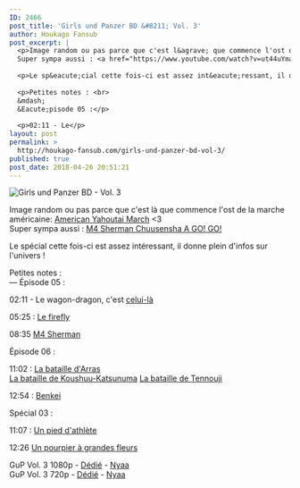```yaml
---
ID: 2466
post_title: 'Girls und Panzer BD &#8211; Vol. 3'
author: Houkago Fansub
post_excerpt: |
  <p>Image random ou pas parce que c'est l&agrave; que commence l'ost de la marche am&eacute;ricaine: <a href="https://www.youtube.com/watch?v=9MzrpimZc0E">American Yahoutai March</a> &lt;3 <br>
  Super sympa aussi : <a href="https://www.youtube.com/watch?v=ut44uYma17E">M4 Sherman Chuusensha A GO! GO!</a></p>
  
  <p>Le sp&eacute;cial cette fois-ci est assez int&eacute;ressant, il donne plein d'infos sur l'univers !</p>
  
  <p>Petites notes : <br>
  &mdash;
  &Eacute;pisode 05 :</p>
  
  <p>02:11 - Le</p>
layout: post
permalink: >
  http://houkago-fansub.com/girls-und-panzer-bd-vol-3/
published: true
post_date: 2018-04-26 20:51:21
---
```

<img src="https://united-subs.dearclouds.com/wp-content/uploads/2018/04/b1f4718e1f976b572727f5a0aa4c47f4.jpg" alt="Girls und Panzer BD - Vol. 3"><p>Image random ou pas parce que c'est là que commence l'ost de la marche américaine: <a href="https://www.youtube.com/watch?v=9MzrpimZc0E">American Yahoutai March</a> &lt;3 <br>
Super sympa aussi : <a href="https://www.youtube.com/watch?v=ut44uYma17E">M4 Sherman Chuusensha A GO! GO!</a></p>

<p>Le spécial cette fois-ci est assez intéressant, il donne plein d'infos sur l'univers !</p>

<p>Petites notes : <br>
—
Épisode 05 :</p>

<p>02:11 - Le wagon-dragon, c'est <a href="https://en.wikipedia.org/wiki/M25_Tank_Transporter">celui-là</a></p>

<p>05:25 : <a href="https://fr.wikipedia.org/wiki/Sherman_Firefly">Le firefly</a></p>

<p>08:35 <a href="https://fr.wikipedia.org/wiki/M4_Sherman">M4 Sherman</a></p>

<p>Épisode 06 : </p>

<p>11:02 : <a href="https://fr.wikipedia.org/wiki/Bataille_d%27Arras_(1917)">La bataille d'Arras</a> <br>
<a href="https://fr.wikipedia.org/wiki/Bataille_de_K%C5%8Dsh%C5%AB-Katsunuma">La bataille de Koushuu-Katsunuma</a>
<a href="https://fr.wikipedia.org/wiki/Bataille_de_Tenn%C5%8Dji">La bataille de Tennouji</a></p>

<p>12:54 : <a href="https://fr.wikipedia.org/wiki/Benkei">Benkei</a></p>

<p>Spécial 03 : </p>

<p>11:07 : <a href="https://fr.wikipedia.org/wiki/Pied_d%27athl%C3%A8te">Un pied d'athlète</a></p>

<p>12:26 <a href="https://fr.wikipedia.org/wiki/Portulaca_grandiflora">Un pourpier à grandes fleurs</a></p>

<p>GuP Vol. 3 1080p - <a href="https://ddl.houkago-fansub.com/Girls%20und%20Panzer/%5BHoukago-Fansub%5D%20Girls%20und%20Panzer%20-%20Vol.%203%20%5BBD%201080p%20FLAC%2010bits%20Vostfr%5D/">Dédié</a> - <a href="https://nyaa.si/view/1030646">Nyaa</a> <br>
GuP Vol. 3 720p - <a href="https://ddl.houkago-fansub.com/Girls%20und%20Panzer/%5BHoukago-Fansub%5D%20Girls%20und%20Panzer%20-%20Vol.%203%20%5BBD%20720p%20AAC%2010bits%20Vostfr%5D/">Dédié</a> - <a href="https://nyaa.si/view/1030645">Nyaa</a></p>